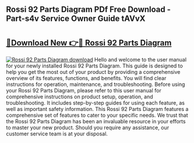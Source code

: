 ## Rossi 92 Parts Diagram PDf Free Download - Part-s4v Service Owner Guide tAVvX

# <h2><a href="http://dfsgkcn.blite.top/?on=Rossi+92+Parts+Diagram">🔗Download New 👉🔴 Rossi 92 Parts Diagram</a></h2>

[![Rossi 92 Parts Diagram download](https://i.imgur.com/lujVjoI.png)](http://dfsgkcn.blite.top/?on=Rossi+92+Parts+Diagram)
Hello and welcome to the user manual for your newly installed Rossi 92 Parts Diagram. This guide is designed to help you get the most out of your product by providing a comprehensive overview of its features, functions, and benefits. You will find clear instructions for operation, maintenance, and troubleshooting. Before using your Rossi 92 Parts Diagram, please refer to this user manual for comprehensive instructions on product setup, operation, and troubleshooting. It includes step-by-step guides for using each feature, as well as important safety information. This Rossi 92 Parts Diagram features a comprehensive set of features to cater to your specific needs. We trust that the Rossi 92 Parts Diagram has been an invaluable resource in your efforts to master your new product. Should you require any assistance, our customer service team is at your disposal.
